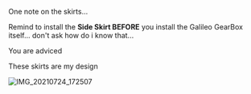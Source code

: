 One note on the skirts...

Remind to install the **Side Skirt BEFORE** you install the Galileo GearBox itself... don't ask how do i know that...

You are adviced

These skirts are my design

![IMG_20210724_172507](https://user-images.githubusercontent.com/76037248/130657389-4cf4128b-90cf-44b1-8e4d-0620dddda3c2.jpg)
